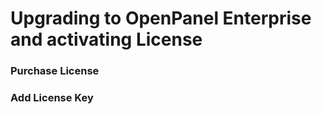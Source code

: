 # Upgrading to OpenPanel Enterprise and activating License


### Purchase License

### Add License Key

